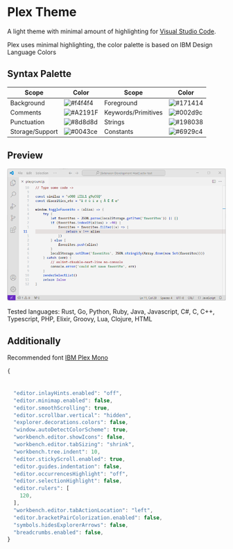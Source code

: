 # Plex Theme

A light theme with minimal amount of highlighting for [Visual Studio Code](http://code.visualstudio.com).

Plex uses minimal highlighting, the color palette is based on IBM Design Language Colors

## Syntax Palette

| Scope       | Color                                              | Scope   | Color              |
| ------------| -------------------------------------------------- | ------- | ------------------ |
| Background | ![#f4f4f4](https://via.placeholder.com/35/f4f4f4/?text=+) | Foreground | ![#171414](https://via.placeholder.com/35/171414/?text=+) |
| Comments | ![#A2191F](https://via.placeholder.com/35/A2191F/?text=+) | Keywords/Primitives | ![#002d9c](https://via.placeholder.com/35/002d9c/?text=+) |
| Punctuation | ![#8d8d8d](https://via.placeholder.com/35/8d8d8d/?text=+) | Strings | ![#198038](https://via.placeholder.com/35/198038/?text=+) |
| Storage/Support | ![#0043ce](https://via.placeholder.com/35/0043ce/?text=+) | Constants | ![#6929c4](https://via.placeholder.com/35/6929c4/?text=+) |

## Preview
<p align="center">
<img  src="https://raw.githubusercontent.com/d1ego77/vscode-theme-plex/refs/heads/master/screenshot.png"  
title="Plex theme" />
</p>
Tested languages: Rust, Go, Python, Ruby, Java, Javascript, C#, C, C++, Typescript, PHP, Elixir, Groovy, Lua, Clojure, HTML

## Additionally

Recommended font [IBM Plex Mono](https://www.ibm.com/plex/specs/)

```js
{
    

  "editor.inlayHints.enabled": "off",
  "editor.minimap.enabled": false,
  "editor.smoothScrolling": true,
  "editor.scrollbar.vertical": "hidden",
  "explorer.decorations.colors": false,
  "window.autoDetectColorScheme": true,
  "workbench.editor.showIcons": false,
  "workbench.editor.tabSizing": "shrink",
  "workbench.tree.indent": 10,
  "editor.stickyScroll.enabled": true,
  "editor.guides.indentation": false,
  "editor.occurrencesHighlight": "off",
  "editor.selectionHighlight": false,
  "editor.rulers": [
    120,
  ],
  "workbench.editor.tabActionLocation": "left",
  "editor.bracketPairColorization.enabled": false,
  "symbols.hidesExplorerArrows": false,
  "breadcrumbs.enabled": false,
}
